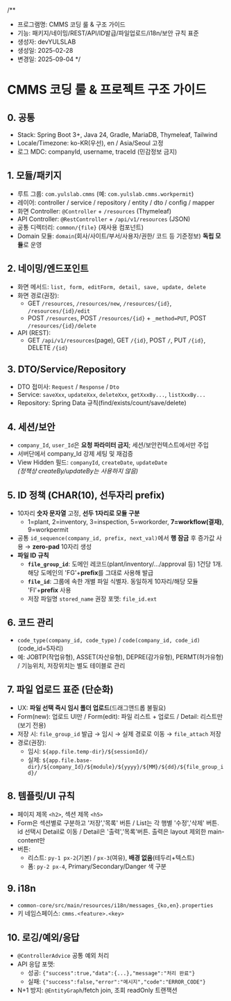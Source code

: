 /**
 * 프로그램명: CMMS 코딩 룰 & 구조 가이드
 * 기능: 패키지/네이밍/REST/API/ID발급/파일업로드/i18n/보안 규칙 표준
 * 생성자: devYULSLAB
 * 생성일: 2025-02-28
 * 변경일: 2025-09-04
 */

# CMMS 코딩 룰 & 프로젝트 구조 가이드

## 0. 공통
- Stack: Spring Boot 3+, Java 24, Gradle, MariaDB, Thymeleaf, Tailwind
- Locale/Timezone: ko-KR(우선), en / Asia/Seoul 고정
- 로그 MDC: companyId, username, traceId (민감정보 금지)

## 1. 모듈/패키지
- 루트 그룹: `com.yulslab.cmms` (예: `com.yulslab.cmms.workpermit`)
- 레이어: controller / service / repository / entity / dto / config / mapper
- 화면 Controller: `@Controller` + `/resources` (Thymeleaf)
- API Controller: `@RestController` + `/api/v1/resources` (JSON)
- 공통 디렉터리: `common/{file}` (재사용 컴포넌트)
- Domain 모듈: `domain`(회사/사이트/부서/사용자/권한/ 코드 등 기준정보) **독립 모듈**로 운영

## 2. 네이밍/엔드포인트
- 화면 메서드: `list, form, editForm, detail, save, update, delete`
- 화면 경로(권장):
  - GET `/resources`, `/resources/new`, `/resources/{id}`, `/resources/{id}/edit`
  - POST `/resources`, POST `/resources/{id}` + `_method=PUT`, POST `/resources/{id}/delete`
- API (REST):
  - GET `/api/v1/resources`(page), GET `/{id}`, POST `/`, PUT `/{id}`, DELETE `/{id}`

## 3. DTO/Service/Repository
- DTO 접미사: `Request` / `Response` / `Dto`
- Service: `saveXxx`, `updateXxx`, `deleteXxx`, `getXxxBy...`, `listXxxBy...`
- Repository: Spring Data 규칙(find/exists/count/save/delete)

## 4. 세션/보안
- `company_Id`, `user_Id`은 **요청 파라미터 금지**; 세션/보안컨텍스트에서만 주입
- 서버단에서 company_Id 강제 세팅 및 재검증
- View Hidden 필드: `companyId`, `createDate`, `updateDate`  
  *(정책상 createBy/updateBy는 사용하지 않음)*

## 5. ID 정책 (CHAR(10), 선두자리 prefix)
- 10자리 **숫자 문자열** 고정, **선두 1자리로 모듈 구분**  
  - 1=plant, 2=inventory, 3=inspection, 5=workorder, **7=workflow(결재)**, 9=workpermit 
- 공통 `id_sequence(company_id, prefix, next_val)`에서 **행 잠금** 후 증가값 사용 → **zero-pad** 10자리 생성
- **파일 ID 규칙**
  - **`file_group_id`**: 도메인 레코드(plant/inventory/…/approval 등) 1건당 1개. 해당 도메인의 'FG'+**prefix**를 그대로 사용해 발급
  - **`file_id`**: 그룹에 속한 개별 파일 식별자. 동일하게 10자리/해당 모듈 'FI'+**prefix** 사용
  - 저장 파일명 `stored_name` 권장 포맷: `file_id.ext`

## 6. 코드 관리
- `code_type(company_id, code_type)` / `code(company_id, code_id)` (code_id=5자리)
- 예: JOBTP(작업유형), ASSET(자산유형), DEPRE(감가유형), PERMT(허가유형) / 기능위치, 저장위치는 별도 테이블로 관리 

## 7. 파일 업로드 표준 (단순화)
- UX: **파일 선택 즉시 임시 폴더 업로드**(드래그앤드롭 불필요)
- Form(new): 업로드 UI만 / Form(edit): 파일 리스트 + 업로드 / Detail: 리스트만(보기 전용)
- 저장 시: `file_group_id` 발급 → 임시 → 실제 경로로 이동 → `file_attach` 저장
- 경로(권장):  
  - 임시: `${app.file.temp-dir}/${sessionId}/`  
  - 실제: `${app.file.base-dir}/${company_Id}/${module}/${yyyy}/${MM}/${dd}/${file_group_id}/`

## 8. 템플릿/UI 규칙
- 페이지 제목 `<h2>`, 섹션 제목 `<h5>`
- Form은 섹션별로 구분하고 '저장','목록' 버튼 / List는 각 행별 '수정','삭제' 버튼. id 선택시 Detail로 이동 / Detail은 '출력','목록'버튼. 출력은 layout 제외한 main-content만 
- 버튼:
  - 리스트: `py-1 px-2`(기본) / `px-3`(여유), **배경 없음**(테두리+텍스트)
  - 폼: `py-2 px-4`, Primary/Secondary/Danger 색 구분

## 9. i18n
- `common-core/src/main/resources/i18n/messages_{ko,en}.properties`
- 키 네임스페이스: `cmms.<feature>.<key>`

## 10. 로깅/예외/응답
- `@ControllerAdvice` 공통 예외 처리
- API 응답 포맷:
  - 성공: `{"success":true,"data":{...},"message":"처리 완료"}`
  - 실패: `{"success":false,"error":"메시지","code":"ERROR_CODE"}`
- N+1 방지: `@EntityGraph`/fetch join, 조회 readOnly 트랜잭션
